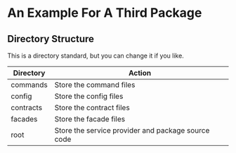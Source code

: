 # An Example For A Third Package

## Directory Structure

This is a directory standard, but you can change it if you like.

| Directory        | Action           |
| -----------      | --------------   |
| commands         | Store the command files   |
| config            | Store the config files   |
| contracts        | Store the contract files   |
| facades          | Store the facade files   |
| root             | Store the service provider and package source code   |
